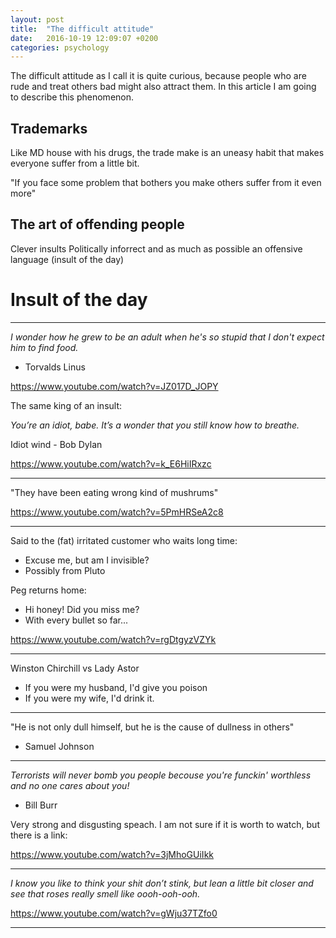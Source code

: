 ```yaml
---
layout: post
title:  "The difficult attitude"
date:   2016-10-19 12:09:07 +0200
categories: psychology
---
```


The difficult attitude as I call it is quite curious, because people who are rude and treat others bad might also attract them. In this article I am going to describe this phenomenon.



## Trademarks 

Like MD house with his drugs, the trade make is an uneasy habit that makes everyone suffer from a little bit.

"If you face some problem that bothers you make others suffer from it even more"

## The art of offending people

Clever insults Politically inforrect and as much as possible an offensive language (insult of the day) 

# Insult of the day

---
*I wonder how he grew to be an adult when he's so stupid that I don't expect him to find food.*
- Torvalds Linus

https://www.youtube.com/watch?v=JZ017D_JOPY

The same king of an insult:

*You’re an idiot, babe. It’s a wonder that you still know how to breathe.*

Idiot wind - Bob Dylan

https://www.youtube.com/watch?v=k_E6HiIRxzc

---

"They have been eating wrong kind of mushrums"

https://www.youtube.com/watch?v=5PmHRSeA2c8

---

Said to the (fat) irritated customer who waits long time:

- Excuse me, but am I invisible?
- Possibly from Pluto

Peg returns home:

- Hi honey! Did you miss me?
- With every bullet so far...

https://www.youtube.com/watch?v=rgDtgyzVZYk

---
Winston Chirchill vs Lady Astor

- If you were my husband, I'd give you poison
- If you were my wife, I'd drink it.

---

"He is not only dull himself, but he is the cause of dullness in others"
- Samuel Johnson

---

*Terrorists will never bomb you people becouse you're funckin' worthless and no one cares about you!*
- Bill Burr

Very strong and disgusting speach. I am not sure if it is worth to watch, but there is a link:

https://www.youtube.com/watch?v=3jMhoGUiIkk

---

*I know you like to think your shit don’t stink, but lean a little bit closer and see that roses really smell like oooh-ooh-ooh.*

https://www.youtube.com/watch?v=gWju37TZfo0

---
